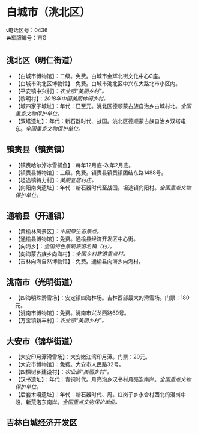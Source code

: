 # 白城市（洮北区）  
📞电话区号：0436  
🚘车牌编号：吉G  

## 洮北区（明仁街道）  
* 【白城市博物馆】：二级。免费。白城市金辉北街文化中心C座。   
* 【白城市洮北区博物馆】：免费。白城市洮北区中兴东大路北市小区内。   
* 【平安镇中兴村】：*农业部“美丽乡村”。*  
* 【黎明村】：*2018年中国美丽休闲乡村。*  
* 【城四家子城址】：年代：辽至元。洮北区德顺蒙古族自治乡古城村北。*全国重点文物保护单位。*  
* 【双塔遗址】：年代：新石器时代、战国。洮北区德顺蒙古族自治乡双塔屯东。*全国重点文物保护单位。*  

## 镇赉县（镇赉镇）  
* 【镇赉哈尔淖冰雪捕鱼】：每年12月底-次年2月底。   
* 【镇赉县博物馆】：三级。免费。镇赉县镇赉镇团结东路1488号。   
* 【坦途镇特力村】：*美丽宜居村庄。*  
* 【向阳南岗遗址】：年代：新石器时代至战国。坦途镇向阳村。*全国重点文物保护单位。*  

## 通榆县（开通镇）  
* 【黄榆林风景区】：*中国原生态景点。*  
* 【通榆县博物馆】：免费。通榆县经济开发区中心街。   
* 【向海乡】：*全国特色景观旅游名镇（村）。*  
* 【向海蒙古族乡向海村】：*全国乡村旅游重点村。*  
* 【吉林向海自然博物馆】：免费。通榆县向海乡向海村。   

## 洮南市（光明街道）  
* 【四海明珠滑雪场】：安定镇四海林场。吉林西部最大的滑雪场。门票：180元。   
* 【洮南市博物馆】：免费。洮南市兴龙西路69号。   
* 【万宝镇新丰村】：*农业部“美丽乡村”。*  

## 大安市（锦华街道）  
* 【大安印月潭滑雪场】：大安嫩江湾印月潭。门票：20元。   
* 【大安市博物馆】：免费。大安市人民路32号。   
* 【四棵树乡建设村】：*农业部“美丽乡村”。*  
* 【汉书遗址】：年代：青铜时代。月亮泡乡汉书村月亮泡南岸。*全国重点文物保护单位。*  
* 【后套木嘎遗址】：年代：新石器时代、周。红岗子乡永合村西北的漫岗中段，新荒泡东南岸。*全国重点文物保护单位。*  

## 吉林白城经济开发区  
